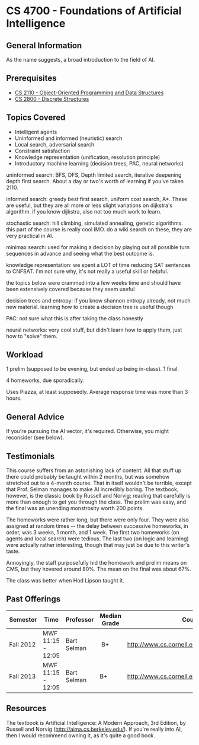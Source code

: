 # CS 4700 - Foundations of Artificial Intelligence

## General Information
As the name suggests, a broad introduction to the field of AI.

## Prerequisites
 - [CS 2110 - Object-Oriented Programming and Data Structures](https://github.com/mrkev/Official-CS-Wiki/blob/master/classes/CS2110.md)
 - [CS 2800 - Discrete Structures](https://github.com/mrkev/Official-CS-Wiki/blob/master/classes/CS2800.md)

## Topics Covered
 - Intelligent agents
 - Uninformed and informed (heuristic) search
 - Local search, adversarial search
 - Constraint satisfaction
 - Knowledge representation (unification, resolution principle)
 - Introductory machine learning (decision trees, PAC, neural networks)

uninformed search: BFS, DFS, Depth limited search, iterative deepening depth first search. About a day or two's worth of learning if you've taken 2110.

informed search: greedy best first search, uniform cost search, A*. These are useful, but they are all more or less slight variations on dijkstra's algorithm. if you know dijkstra, also not too much work to learn.

stochastic search: hill climbing, simulated annealing, genetic algorithms. this part of the course is really cool IMO. do a wiki search on these, they are very practical in AI.

minimax search: used for making a decision by playing out all possible turn sequences in advance and seeing what the best outcome is.

knowledge representation: we spent a LOT of time reducing SAT sentences to CNFSAT. i'm not sure why, it's not really a useful skill or helpful.

the topics below were crammed into a few weeks time and should have been extensively covered because they seem useful

decision trees and entropy: if you know shannon entropy already, not much new material. learning how to create a decision tree is useful though

PAC: not sure what this is after taking the class honestly

neural networks: very cool stuff, but didn't learn how to apply them, just how to "solve" them.

## Workload
1 prelim (supposed to be evening, but ended up being in-class). 1 final.

4 homeworks, due sporadically.

Uses Piazza, at least supposedly. Average response time was more than 3 hours.

## General Advice
If you're pursuing the AI vector, it's required. Otherwise, you might reconsider (see below).

## Testimonials
This course suffers from an astonishing lack of content. All that stuff up there could probably be taught within 2 months, but was somehow stretched out to a 4-month course. That in itself wouldn't be terrible, except that Prof. Selman manages to make AI incredibly boring. The textbook, however, is the classic book by Russell and Norvig; reading that carefully is more than enough to get you through the class. The prelim was easy, and the final was an unending monstrosity worth 200 points.

The homeworks were rather long, but there were only four. They were also assigned at random times -- the delay between successive homeworks, in order, was 3 weeks, 1 month, and 1 week. The first two homeworks (on agents and local search) were tedious. The last two (on logic and learning) were actually rather interesting, though that may just be due to this writer's taste.

Annoyingly, the staff purposefully hid the homework and prelim means on CMS, but they hovered around 80%. The mean on the final was about 67%.

The class was better when Hod Lipson taught it.

## Past Offerings
| Semester | Time | Professor | Median Grade | Course Page |
| --- | --- | --- | --- | --- |
| Fall 2012 | MWF 11:15 - 12:05 | Bart Selman | B+ | http://www.cs.cornell.edu/Courses/cs4700/2012fa/ |
| Fall 2013 | MWF 11:15 - 12:05 | Bart Selman | B+ | http://www.cs.cornell.edu/Courses/cs4700/2013fa/ |

## Resources
The textbook is Artificial Intelligence: A Modern Approach, 3rd Edition, by Russell and Norvig (<http://aima.cs.berkeley.edu/>). If you're really into AI, then I would recommend owning it, as it's quite a good book.
